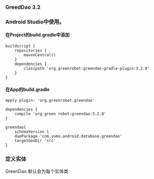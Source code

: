 ### GreedDao 3.2

### Android Studio中使用。

#### 在Project的build.gradle中添加


```
buildscript {
    repositories {
        mavenCentral()
    }
    dependencies {
        classpath 'org.greenrobot:greendao-gradle-plugin:3.2.0'
    }
}
```

#### 在App的build.gradle

```
apply plugin: 'org.greenrobot.greendao'

dependencies {
    compile 'org.green robot:greendao:3.2.0'
}

greendao{
    schemaVersion 1
    daoPackage 'com.yumo.android.database.greendao'
    targetGenDir 'src'
}
```

### 定义实体

GreenDao 默认会为每个实体类
